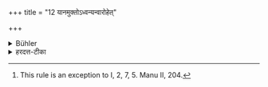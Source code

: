 +++
title = "12 यानमुक्तोऽध्वन्यन्वारोहेत्"

+++

<details><summary>Bühler</summary>

12. If he is ordered (by his teacher), he shall on journey ascend a carriage after him. [^6] 


[^6]:  This rule is an exception to I, 2, 7, 5. Manu II, 204.
</details>

<details><summary>हरदत्त-टीका</summary>

## सूत्रम्
यानमुक्तोऽध्वन्यन्वारोहेत् ॥ १२ ॥  
### प्रस्तावः
गतं समावृत्तस्य वैशेषिकम् । अथ ब्रह्मचर्यविधेरेव शेषः—
## टिप्पनी
यानं शकटादि । आरोहेत्युक्तो गुरुणा पश्चादारोहेत् । अध्वनि मार्गे 'छत्रं यानमिति वर्जये'दिति पूर्वोक्तस्य प्रतिषेधस्यापवादः। यानं च गुर्वारूढमन्यद्वा ॥ १२ ॥
</details>
